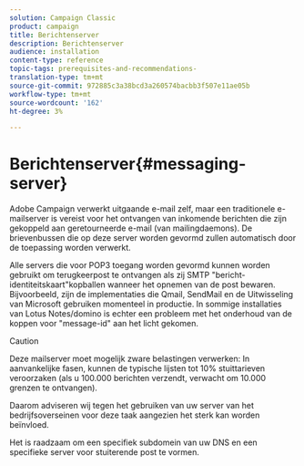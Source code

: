 ```yaml
---
solution: Campaign Classic
product: campaign
title: Berichtenserver
description: Berichtenserver
audience: installation
content-type: reference
topic-tags: prerequisites-and-recommendations-
translation-type: tm+mt
source-git-commit: 972885c3a38bcd3a260574bacbb3f507e11ae05b
workflow-type: tm+mt
source-wordcount: '162'
ht-degree: 3%

---
```



# Berichtenserver{#messaging-server}

Adobe Campaign verwerkt uitgaande e-mail zelf, maar een traditionele e-mailserver is vereist voor het ontvangen van inkomende berichten die zijn gekoppeld aan geretourneerde e-mail (van mailingdaemons). De brievenbussen die op deze server worden gevormd zullen automatisch door de toepassing worden verwerkt.

Alle servers die voor POP3 toegang worden gevormd kunnen worden gebruikt om terugkeerpost te ontvangen als zij SMTP &quot;bericht-identiteitskaart&quot;kopballen wanneer het opnemen van de post bewaren. Bijvoorbeeld, zijn de implementaties die Qmail, SendMail en de Uitwisseling van Microsoft gebruiken momenteel in productie. In sommige installaties van Lotus Notes/domino is echter een probleem met het onderhoud van de koppen voor &quot;message-id&quot; aan het licht gekomen.

>[!CAUTION]
>
>Deze mailserver moet mogelijk zware belastingen verwerken: In aanvankelijke fasen, kunnen de typische lijsten tot 10% stuittarieven veroorzaken (als u 100.000 berichten verzendt, verwacht om 10.000 grenzen te ontvangen).
>
>Daarom adviseren wij tegen het gebruiken van uw server van het bedrijfsoverseinen voor deze taak aangezien het sterk kan worden beïnvloed.
>
>Het is raadzaam om een specifiek subdomein van uw DNS en een specifieke server voor stuiterende post te vormen.

